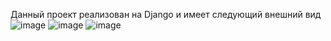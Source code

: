 Данный проект реализован на Django и имеет следующий внешний вид
![image](https://github.com/user-attachments/assets/7b11d59e-f8a2-4fbf-9295-07feb4881046)
![image](https://github.com/user-attachments/assets/143234c1-a578-4d74-b33a-620b80c1430a)
![image](https://github.com/user-attachments/assets/a6d42992-82f2-4339-980f-5c94cd1d763d)
